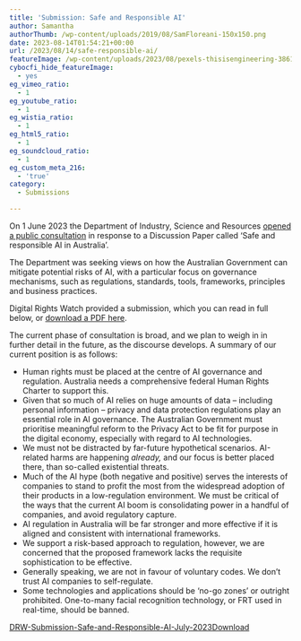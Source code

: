 ```yaml
---
title: 'Submission: Safe and Responsible AI'
author: Samantha
authorThumb: /wp-content/uploads/2019/08/SamFloreani-150x150.png
date: 2023-08-14T01:54:21+00:00
url: /2023/08/14/safe-responsible-ai/
featureImage: /wp-content/uploads/2023/08/pexels-thisisengineering-3861969-1.jpg
cybocfi_hide_featureImage:
  - yes
eg_vimeo_ratio:
  - 1
eg_youtube_ratio:
  - 1
eg_wistia_ratio:
  - 1
eg_html5_ratio:
  - 1
eg_soundcloud_ratio:
  - 1
eg_custom_meta_216:
  - 'true'
category:
  - Submissions

---
```

On 1 June 2023 the Department of Industry, Science and Resources <a href="https://consult.industry.gov.au/supporting-responsible-ai" target="_blank" rel="noreferrer noopener">opened a public consultation</a> in response to a Discussion Paper called &#8216;Safe and responsible AI in Australia&#8217;.

The Department was seeking views on how the Australian Government can mitigate potential risks of AI, with a particular focus on governance mechanisms, such as regulations, standards, tools, frameworks, principles and business practices.

Digital Rights Watch provided a submission, which you can read in full below, or <span style="text-decoration: underline;"><a href="/wp-content/uploads/2023/08/DRW-Submission-Safe-and-Responsible-AI-July-2023.pdf" target="_blank" rel="noreferrer noopener">download a PDF here</a></span>.

The current phase of consultation is broad, and we plan to weigh in in further detail in the future, as the discourse develops. A summary of our current position is as follows:

  * Human rights must be placed at the centre of AI governance and regulation. Australia needs a comprehensive federal Human Rights Charter to support this.
  * Given that so much of AI relies on huge amounts of data &#8211; including personal information &#8211; privacy and data protection regulations play an essential role in AI governance. The Australian Government must prioritise meaningful reform to the Privacy Act to be fit for purpose in the digital economy, especially with regard to AI technologies.
  * We must not be distracted by far-future hypothetical scenarios. AI-related harms are happening _already,_ and our focus is better placed there, than so-called existential threats.
  * Much of the AI hype (both negative and positive) serves the interests of companies to stand to profit the most from the widespread adoption of their products in a low-regulation environment. We must be critical of the ways that the current AI boom is consolidating power in a handful of companies, and avoid regulatory capture.
  * AI regulation in Australia will be far stronger and more effective if it is aligned and consistent with international frameworks.
  * We support a risk-based approach to regulation, however, we are concerned that the proposed framework lacks the requisite sophistication to be effective.
  * Generally speaking, we are not in favour of voluntary codes. We don&#8217;t trust AI companies to self-regulate.
  * Some technologies and applications should be &#8216;no-go zones&#8217; or outright prohibited. One-to-many facial recognition technology, or FRT used in real-time, should be banned.

<div data-wp-interactive="" class="wp-block-file">
  <a id="wp-block-file--media-05a51c5b-ce89-4b85-845c-606e27182483" href="/wp-content/uploads/2023/08/DRW-Submission-Safe-and-Responsible-AI-July-2023.pdf">DRW-Submission-Safe-and-Responsible-AI-July-2023</a><a href="/wp-content/uploads/2023/08/DRW-Submission-Safe-and-Responsible-AI-July-2023.pdf" class="wp-block-file__button wp-element-button" download aria-describedby="wp-block-file--media-05a51c5b-ce89-4b85-845c-606e27182483">Download</a>
</div>
